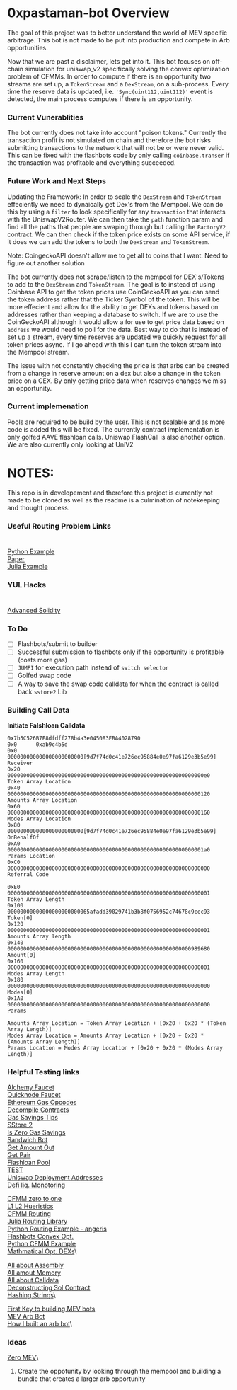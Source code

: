 # 0xpastaman-bot Overview
The goal of this project was to better understand the world of MEV specific arbitrage. This bot is not made to be put into production and compete in Arb opportunities. 

Now that we are past a disclaimer, lets get into it. This bot focuses on off-chain simulation for uniswap_v2 specifically solving the convex optimization problem of CFMMs. In order to compute if there is an opportunity two streams are set up, a `TokenStream` and a `DexStream`, on a sub-process. Every time the reserve data is updated, i.e. `'Sync(uint112,uint112)'` event is detected, the main process computes if there is an opportunity.

### Current Vunerablities
The bot currently does not take into account "poison tokens." Currently the transaction profit is not simulated on chain and therefore the bot risks submitting transactions to the network that will not be or were never valid. This can be fixed with the flashbots code by only calling `coinbase.transer` if the transaction was profitable and everything succeeded. 
### Future Work and Next Steps
Updating the Framework: In order to scale the `DexStream` and `TokenStream` effeciently we need to dynaically get Dex's from the Mempool. We can do this by using a `filter` to look specifically for any `transaction` that interacts with the UniswapV2Router. We can then take the `path` function param and find all the paths that people are swaping through but calling the `FactoryV2` contract. We can then check if the token price exists on some API service, if it does we can add the tokens to both the `DexStream` and `TokenStream`.

Note: CoingeckoAPI doesn't allow me to get all to coins that I want. Need to figure out another solution


The bot currently does not scrape/listen to the mempool for DEX's/Tokens to add to the `DexStream` and `TokenStream`. The goal is to instead of using Coinbase API to get the token prices use CoinGeckoAPI as you can send the token address rather that the Ticker Symbol of the token. This will be more effecient and allow for the ability to get DEXs and tokens based on addresses rather than keeping a database to switch. If we are to use the CoinGeckoAPI although it would allow a for use to get price data based on `address` we would need to poll for the data. Best way to do that is instead of set up a stream, every time reserves are updated we quickly request for all token prices async. If I go ahead with this I can turn the token stream into the Mempool stream. 

The issue with not constantly checking the price is that arbs can be created from a change in reserve amount on a dex but also a change in the token price on a CEX. By only getting price data when reserves changes we miss an opportunity. 

### Current implemenation 
Pools are required to be build by the user. This is not scalable and as more code is added this will be fixed. The currently contract implementation is only golfed AAVE flashloan calls. Uniswap FlashCall is also another option. We are also currently only looking at UniV2
# NOTES: 
This repo is in developement and therefore this project is currently not made to be cloned as well as the readme is a culmination of notekeeping and thought process. 

### Useful Routing Problem Links
#
[Python Example](https://github.com/angeris/cfmm-routing-code/tree/master)\
[Paper](https://angeris.github.io/papers/cfmm-routing.pdf)\
[Julia Example](https://bcc-research.github.io/CFMMRouter.jl/dev/)

### YUL Hacks
#
[Advanced Solidity](https://github.com/androlo/solidity-workshop/blob/master/tutorials/2016-03-09-advanced-solidity-I.md)
### To Do

- [ ] Flashbots/submit to builder 
- [ ] Successful submission to flashbots only if the opportunity is profitable (costs more gas)
- [ ] `JUMPI` for execution path instead of `switch selector`
- [ ] Golfed swap code
- [ ] A way to save the swap code calldata for when the contract is called back `sstore2` Lib

### Building Call Data
**Initiate Falshloan Calldata**

    0x7b5C526B7F8dfdff278b4a3e045083FBA4028790
    0x0      0xab9c4b5d
    0x0      000000000000000000000000[9d7f74d0c41e726ec95884e0e97fa6129e3b5e99]      Receiver
    0x20     00000000000000000000000000000000000000000000000000000000000000e0        Token Array Location
    0x40     0000000000000000000000000000000000000000000000000000000000000120        Amounts Array Location
    0x60     0000000000000000000000000000000000000000000000000000000000000160        Modes Array Location
    0x80     000000000000000000000000[9d7f74d0c41e726ec95884e0e97fa6129e3b5e99]      OnBehalfOf
    0xA0     00000000000000000000000000000000000000000000000000000000000001a0        Params Location
    0xC0     0000000000000000000000000000000000000000000000000000000000000000        Referral Code

    0xE0     0000000000000000000000000000000000000000000000000000000000000001        Token Array Length
    0x100    00000000000000000000000065afadd39029741b3b8f0756952c74678c9cec93        Token[0]
    0x120    0000000000000000000000000000000000000000000000000000000000000001        Amounts Array length
    0x140    0000000000000000000000000000000000000000000000000000000000989680        Amount[0]
    0x160    0000000000000000000000000000000000000000000000000000000000000001        Modes Array Length
    0x180    0000000000000000000000000000000000000000000000000000000000000000        Modes[0]
    0x1A0    0000000000000000000000000000000000000000000000000000000000000000        Params

    Amounts Array Location = Token Array Location + [0x20 + 0x20 * (Token Array Length)]
    Modes Array Location = Amounts Array Location + [0x20 + 0x20 * (Amounts Array Length)]
    Params Location = Modes Array Location + [0x20 + 0x20 * (Modes Array Length)]

### Helpful Testing links
[Alchemy Faucet](https://goerlifaucet.com/)\
[Quicknode Faucet](https://faucet.quicknode.com/ethereum/goerli/?transactionHash=0xda0fd34031eb81579af97ac7858fac659b88c791e87261fff2dec35188ad6b2f)\
[Ethereum Gas Opcodes](https://github.com/wolflo/evm-opcodes/tree/main)\
[Decompile Contracts](https://ethervm.io/decompile)\
[Gas Savings Tips](https://hackmd.io/@gn56kcRBQc6mOi7LCgbv1g/rJez8O8st)\
[SStore 2](https://github.com/0xsequence/sstore2)\
[Is Zero Gas Savings](https://twitter.com/transmissions11/status/1474465495243898885)\
[Sandwich Bot](https://github.com/libevm/subway/blob/master/contracts/src/Sandwich.sol)\
[Get Amount Out](https://goerli.etherscan.io/address/0x7a250d5630B4cF539739dF2C5dAcb4c659F2488D#readContract)\
[Get Pair](https://goerli.etherscan.io/address/0x5C69bEe701ef814a2B6a3EDD4B1652CB9cc5aA6f#readContract)\
[Flashloan Pool](https://goerli.etherscan.io/address/0x7b5C526B7F8dfdff278b4a3e045083FBA4028790#readProxyContract)\
[TEST](https://goerli.etherscan.io/tx/0x9b076a762acd75e5a2f8f15984fa2acb6bc11a0c211e14aa84f4f5ed6a42fba7)\
[Uniswap Deployment Addresses](https://docs.uniswap.org/contracts/v3/reference/deployments)\
[Defi liq. Monotoring](https://medium.com/intotheblock/a-practical-guide-to-monitoring-liquidation-risk-in-defi-lending-protocols-aae26c95e3b8)

[CFMM zero to one](https://medium.com/bollinger-investment-group/constant-function-market-makers-defis-zero-to-one-innovation-968f77022159)\
[L1 L2 Hueristics](https://web.stanford.edu/class/ee364b/lectures/l1_slides.pdf)\
[CFMM Routing](https://angeris.github.io/papers/cfmm-routing.pdf)\
[Julia Routing Library](https://bcc-research.github.io/CFMMRouter.jl/dev/examples/arbitrage/)\
[Python Routing Example - angeris](https://github.com/angeris/cfmm-routing-code/tree/master)\
[Flashbots Convex Opt.](https://www.youtube.com/watch?v=v9liLt12jN8)\
[Python CFMM Example](https://gist.githubusercontent.com/noxx3xxon/11fd224d7b99b78ee1e4a914bf0cbd22/raw/376a854183d4f2fc27e06058cfda2c5ea8e32efc/arbitrage.py)\
[Mathmatical Opt. DEXs](https://noxx.substack.com/p/dex-arbitrage-mathematical-optimisations)\

[All about Assembly](https://jeancvllr.medium.com/solidity-tutorial-all-about-assembly-5acdfefde05c)\
[All amout Memory](https://betterprogramming.pub/solidity-tutorial-all-about-memory-1e1696d71ee4)\
[All about Calldata](https://betterprogramming.pub/solidity-tutorial-all-about-calldata-aebbe998a5fc)\
[Deconstructing Sol Contract](https://medium.com/zeppelin-blog/deconstructing-a-solidity-contract-part-vi-the-swarm-hash-70f069e22aef)\
[Hashing Strings](https://medium.com/@kalexotsu/understanding-solidity-assembly-hashing-a-string-from-calldata-fbd2ece82263)\

[First Key to building MEV bots](https://medium.com/@solidquant/first-key-to-building-mev-bots-your-simulation-engine-c9c0420d2e1)\
[MEV Arb Bot](https://github.com/solidquant/whack-a-mole/tree/examples/strategy/dex_arb_base/data)\
[How I built an arb bot](https://medium.com/@solidquant/how-i-built-my-first-mev-arbitrage-bot-introducing-whack-a-mole-66d91657152e)\

### Ideas 
[Zero MEV](https://info.zeromev.org/terms#toxic-arbitrage)\
1. Create the oppotunity by looking through the mempool and building a bundle that creates a larger arb opportunity 




